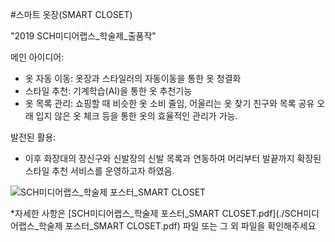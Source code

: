 #스마트 옷장(SMART CLOSET)

"2019 SCH미디어랩스_학술제_출품작"

메인 아이디어:
- 옷 자동 이동: 옷장과 스타일러의 자동이동을 통한 옷 청결화
- 스타일 추천: 기계학습(AI)을 통한 옷 추천기능
- 옷 목록 관리: 쇼핑할 때 비슷한 옷 소비 줄임, 어울리는 옷 찾기
                친구와 목록 공유
                오래 입지 않은 옷 체크
                등을 통한 옷의 효율적인 관리가 가능.

발전된 활용:
- 이후 화장대의 장신구와 신발장의 신발 목록과 연동하여 머리부터 발끝까지 확장된 스타일 추천 서비스를 운영하고자 하였음.


![SCH미디어랩스_학술제 포스터_SMART CLOSET](https://user-images.githubusercontent.com/55419946/133233857-1bde5fbf-8ffe-44e8-ae77-dec344a1c64d.png)

*자세한 사항은 [SCH미디어랩스_학술제 포스터_SMART CLOSET.pdf](./SCH미디어랩스_학술제 포스터_SMART CLOSET.pdf) 파일 또는 그 외 파일을 확인해주세요
